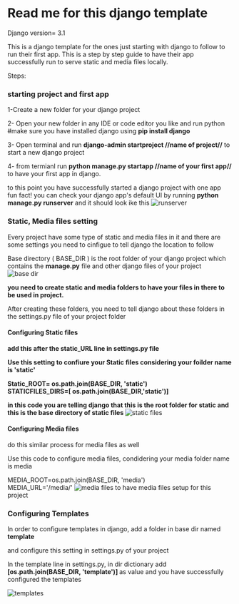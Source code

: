 <h1>
Read me for this django template
</h1>

Django version= 3.1

This is a django template for the ones just starting with django to follow to run their first app. 
This is a step by step guide to have their app successfully run to serve static and media files locally. 
 
Steps: 
<h3> starting project and first app </h3>
1-Create a new folder for your django project

2- Open your new folder in any IDE or code editor you like and run python
#make sure you have installed django using <b>pip install django</b>

3- Open terminal and run <b>django-admin startproject //name of project//</b>
to start a new django project 

4- from termianl run <b>python manage.py startapp //name of your first app//</b> to have your first app in django.

to this point you have successfully started a django project with one app
fun fact!
you can check your django app's default UI by running <b>python manage.py runserver</b> and it should look ike this 
![runserver](https://user-images.githubusercontent.com/56789675/110047380-99cb2000-7d6f-11eb-9fa5-8df4a1cdccd2.png)

<h3> Static, Media files setting </h3>

Every project have some type of static and media files in it and there are some settings you need to cinfigue to tell django the location to follow

Base directory ( BASE_DIR ) is the root folder of your django project which contains the <b>manage.py</b> file and other django files of your project
![base dir](https://user-images.githubusercontent.com/56789675/110048443-af414980-7d71-11eb-90d6-7f4ddd5dc581.png)


<b> you need to create static and media folders to have your files in there to be used in project.</b>

After creating these folders, you need to tell django about these folders in the settings.py file of your project folder
<h4> Configuring Static files</h4>
  
  </b>

<b> add this after the static_URL line in settings.py file  
  
  Use this setting to confiure your Static files
considering your foilder name is 'static' 

Static_ROOT= os.path.join(BASE_DIR, 'static')<br>
STATICFILES_DIRS=[
    os.path.join(BASE_DIR,'static')]
    
in this code you are telling django that this is the root folder for static and this is the base directory of static files
</b>
![static files](https://user-images.githubusercontent.com/56789675/110048873-8bcace80-7d72-11eb-86fe-f1ad146d000e.png)

<h4> Configuring Media files</h4>
  
 </b>
 do this similar process for media files as well
 
 Use this code to configure media files, condidering your media folder name is media</b>
 
MEDIA_ROOT=os.path.join(BASE_DIR, 'media')<br>
MEDIA_URL='/media/'
![media files](https://user-images.githubusercontent.com/56789675/110049063-e532fd80-7d72-11eb-8e13-458a3debe993.png)
to have media files setup for this project 

<h3> Configuring Templates </h3>
 In order to configure templates in django, add a folder in base dir named <b>template</b>
 
 and configure this setting in settings.py of your project
 
 In the template line in settings.py, in dir dictionary  add
 <b> [os.path.join(BASE_DIR, 'template')] </b> as value and you have successfully configured the templates
 
 ![templates](https://user-images.githubusercontent.com/56789675/110049538-d862d980-7d73-11eb-95db-b1195e22517e.png)
 
 

